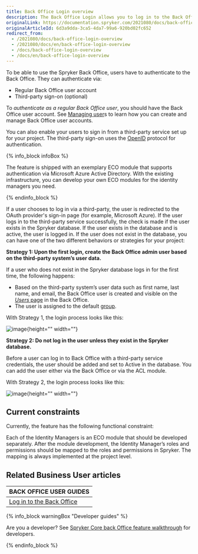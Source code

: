 ```yaml
---
title: Back Office Login overview
description: The Back Office Login allows you to log in to the Back Office either with a regular account, or via the third-party sign-on
originalLink: https://documentation.spryker.com/2021080/docs/back-office-login-overview
originalArticleId: 6d3a9dda-3ca5-4da7-99a6-920bd02fc652
redirect_from:
  - /2021080/docs/back-office-login-overview
  - /2021080/docs/en/back-office-login-overview
  - /docs/back-office-login-overview
  - /docs/en/back-office-login-overview
---
```


To be able to use the Spryker Back Office, users have to authenticate to the Back Office. They can authenticate via:

* Regular Back Office user account
* Third-party sign-on (optional)

To *authenticate as a regular Back Office user*, you should have the Back Office user account. See [Managing user](/docs/scos/user/user-guides/{{page.version}}/back-office-user-guide/users/roles-groups-and-users/managing-users.html#managing-users)s to learn how you can create and manage Back Office user accounts.

You can also enable your users to sign in from a third-party service set up for your project. The third-party sign-on uses the [OpenID](https://en.wikipedia.org/wiki/OpenID) protocol for authentication.

{% info_block infoBox %}

The feature is shipped with an exemplary ECO module that supports authentication via Microsoft Azure Active Directory. With the existing infrastructure, you can develop your own ECO modules for the identity managers you need.

{% endinfo_block %}

If a user chooses to log in via a third-party, the user is redirected to the OAuth provider's sign-in page (for example, Microsoft Azure). If the user logs in to the third-party service successfully, the check is made if the user exists in the Spryker database. If the user exists in the database and is active, the user is logged in. If the user does not exist in the database, you can have one of the two different behaviors or strategies for your project:

<a name="strategies"></a>

**Strategy 1: Upon the first login, create the Back Office admin user based on the third-party system’s user data.**

If a user who does not exist in the Spryker database logs in for the first time, the following happens:

* Based on the third-party system’s user data such as first name, last name, and email, the Back Office user is created and visible on the [*Users* page](/docs/scos/user/user-guides/{{page.version}}/back-office-user-guide/users/roles-groups-and-users/managing-users.html) in the Back Office.
* The user is assigned to the default [group](/docs/scos/user/user-guides/{{page.version}}/back-office-user-guide/users/roles-groups-and-users/managing-groups.html).

With Strategy 1, the login process looks like this:

![image](https://confluence-connect.gliffy.net/embed/image/5b0f6ab5-d4d5-4b53-b82a-d73bec9c81ea.png?utm_medium=live&utm_source=custom){height="" width=""}

**Strategy 2: Do not log in the user unless they exist in the Spryker database.**

Before a user can log in to Back Office with a third-party service credentials, the user should be added and set to Active in the database. You can add the user either via the Back Office or via the ACL module.

With Strategy 2, the login process looks like this:

![image](https://confluence-connect.gliffy.net/embed/image/5b0f6ab5-d4d5-4b53-b82a-d73bec9c81ea.png?utm_medium=live&utm_source=custom){height="" width=""}

## Current constraints

Currently, the feature has the following functional constraint:

Each of the Identity Managers is an ECO module that should be developed separately. After the module development, the Identity Manager’s roles and permissions should be mapped to the roles and permissions in Spryker. The mapping is always implemented at the project level.

## Related Business User articles

|BACK OFFICE USER GUIDES|
|---|
| [Log in to the Back Office](docs\scos\user\user-guides\202108.0\back-office-user-guide\logging-in-to-the-back-office.md) |

{% info_block warningBox "Developer guides" %}

Are you a developer? See [Spryker Core back Office feature walkthrough](docs\scos\dev\feature-walkthroughs\202108.0\spryker-core-back-office-feature-walkthrough\spryker-core-back-office-feature-walkthrough.md) for developers.

{% endinfo_block %}
